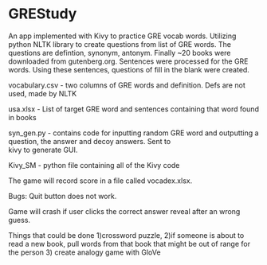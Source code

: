 # GREStudy

  An app implemented with Kivy to practice GRE vocab words. 
  Utilizing python NLTK library to create questions from list of GRE words. The questions are defintion, synonym, antonym. 
  Finally ~20 books were downloaded from gutenberg.org. Sentences were processed for the GRE words.
  Using these sentences, questions of fill in the blank were created. 
  
  
  vocabulary.csv - two columns of GRE words and definition. Defs are not used, made by NLTK
  
  usa.xlsx - List of target GRE word and sentences containing that word found in books
  
  syn_gen.py -  contains code for inputting random GRE word and outputting a question, the answer and decoy answers. Sent to     
  kivy to generate GUI.
     
  Kivy_SM - python file containing all of the Kivy code

  The game will record score in a file called vocadex.xlsx. 




Bugs:
  Quit button does not work.
  
  Game will crash if user clicks the correct answer reveal after an wrong guess.
  
  

 Things that could be done
   1)crossword puzzle, 
   2)if someone is about to read a new book, pull words from that book that might  be out of range for the person
   3) create analogy game with GloVe
